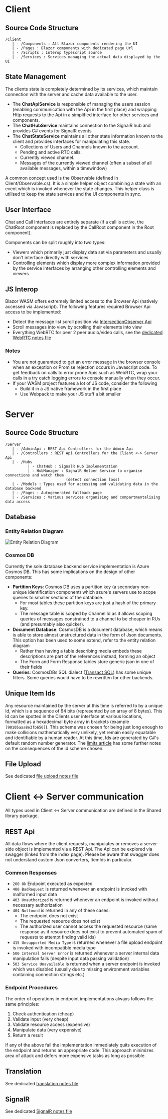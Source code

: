 # Client
## Source Code Structure
```
/Client
   | - /Components : All Blazor components rendering the UI
   | - /Pages : Blazor components with dedicated page Url
   | - /Scripts : Interop typescript source
   | - /Services : Services managing the actual data displayed by the UI
```
## State Management
The clients state is completely determined by its services, which maintain connection with the server and cache data available to the user. 
* The **ChatApiService** is responsible of managing the users session (enabling communication with the Api in the first place) and wrapping Http requests to the Api in a simplified interface for other services and components.
* The **ChatHubService** maintains connection to the SignalR hub and provides C# events for SignalR events
* The **ChatStateService** maintains all other state information known to the client and provides interfaces for manipulating this state.
    * Collections of Users and Channels known to the account.
    * Pending and active RTC calls.
    * Currently viewed channel.
    * Messages of the currently viewed channel (often a subset of all available messages, within a timewindow)

A common concept used is the Observable (defined in Client/Observable.cs). It is a simple helper object combining a state with an event which is invoked whenever the state changes. This helper class is utilised to keep the state services and the UI components in sync.

## User Interface

Chat and Call Interfaces are entirely separate (if a call is active, the ChatRoot component is replaced by the CallRoot component in the Root component).

Components can be split roughly into two types:
* Viewers which primarily just display data set via parameters and usually don't interface directly with services
* Controlling elements which display more complex information provided by the service interfaces by arranging other controlling elements and viewers

## JS Interop

Blazor WASM offers extremely limited access to the Browser Api (natively accessed via Javascript). The following features required Browser Api access to be implemented:
* Detect the message list scroll position via [IntersectionObserver Api](https://developer.mozilla.org/en-US/docs/Web/API/Intersection_Observer_API)
* Scroll messages into view by scrolling their elements into view
* Everything WebRTC for peer 2 peer audio/video calls, see the [dedicated WebRTC notes file](./webrtc.md)

### Notes
* You are not guaranteed to get an error message in the browser console when an exception or Promise rejection occurs in Javascript code. To get feedback on calls to error prone Apis such as WebRTC, wrap your calls in a try catch logging errors to console manually when they occur.
* If your WASM project features a lot of JS code, consider the following
    * Build it in a JS native framework in the first place
    * Use Webpack to make your JS stuff a bit smaller

# Server
## Source Code Structure
```
/Server
   | - /AdminApi : REST Api Controllers for the Admin Api
   | - /Controllers : REST Api Controllers for the Client <-> Server Api
   | - /Hubs
          | - ChatHub : SignalR Hub Implementation
          | - HubManager : SignalR Helper Service to organise connections and watch them
                           (detect connection loss)
   | - /Models : Types used for accessing and validating data in the database backend
   | - /Pages : Autogenerated fallback page
   | - /Services : Various services organising and compartmentalising data access
```
## Database
### Entity Relation Diagram
![Entity Relation Diagram](./entity-relation-diagram.svg)

### Cosmos DB
Currently the sole database backend service implementation is Azure Cosmos DB. This has some implications on the design of other components:
* **Partition Keys**: Cosmos DB uses a partition key (a secondary non-unique identification component) which azure's servers use to scope queries to smaller sections of the database. 
    * For most tables these partition keys are just a hash of the primary key.
    * The message table is scoped by Channel Id as it allows scoping queries of messages constrained to a channel to be cheaper in RUs (and presumably also quicker).
* **Document Database**: CosmosDB is a document database, which means is able to store almost unstructured data in the form of Json documents. This option has been used to some extend, refer to the entity relation diagram
    * Rather than having a table describing media embeds these descriptions are part of the references instead, forming an object
    * The Form and Form Response tables store generic json in one of their fields
* **Queries**: CosmosDBs SQL dialect ([Transact SQL](https://docs.microsoft.com/de-de/sql/t-sql/language-reference)) has some unique filters. Some queries would have to be rewritten for other backends.
## Unique Item Ids
Any resource maintained by the server at this time is referred to by a unique Id, which is a sequence of 64 bits (represented by an array of 8 bytes). This Id can be spotted in the Clients user interface at various locations, formatted as a hexadecimal byte array in brackets (example `[90105aaa8e3fb656]`). This scheme was chosen for being just long enough to make collisions mathematically very unlikely, yet remain easily equatable and identifiable by a human reader. At this time, Ids are generated by C#'s default random number generator. The [limits article](./limits.md#inconsistent-data) has some further notes on the consequences of the id scheme chosen.
## File Upload
See dedicated [file upload notes file](./fileupload.md)
# Client <-> Server communication
All types used in Client <-> Server communication are defined in the Shared library package.
## REST Api
All data flows where the client requests, manipulates or removes a server-side object is implemented via a REST Api.
The Api can be explored via swagger (linked from the index page). Please be aware that swagger does not understand custom Json converters, ItemIds in particular.
### Common Responses
* `200 Ok` Endpoint executed as expected
* `400 BadRequest` is returned whenever an endpoint is invoked with malformed input data
* `403 Unauthorized` is returned whenever an endpoint is invoked without necessary authorization
* `404 Notfound` is returned in any of these cases:
    * The endpoint does not exist
    * The requested resource does not exist
    * The authorized user cannot access the requested resource (same response as if resource does not exist to prevent automated spam of requests to attempt finding valid ids)
* `415 Unsupported Media Type` is returned whenever a file upload endpoint is invoked with incompatible media type
* `500 Internal Server Error` is returned whenever a server internal data manipulation fails (despite input data passing validation)
* `503 Service Unavailable` is returned when a server endpoint is invoked which was disabled (usually due to missing environment variables containing connection strings etc.)
### Endpoint Procedures
The order of operations in endpoint implementations always follows the same principles:
1. Check authentication (cheap)
1. Validate input (very cheap)
1. Validate resource access (expensive)
1. Manipulate data (very expensive)
1. Return a result

If any of the above fail the implementation immediately quits execution of the endpoint and returns an appropriate code. This approach minimizes area of attack and defers more expensive tasks as long as possible.
## Translation
See dedicated [translation notes file](./translation.md)
## SignalR
See dedicated [SignalR notes file](./signalr.md)